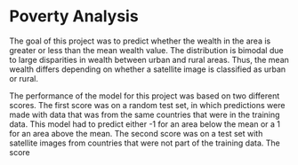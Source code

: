 # Poverty Analysis
The goal of this project was to predict whether the wealth in the area is greater or less than the mean wealth value.  The distribution is bimodal due to large disparities in wealth between urban and rural areas. Thus, the mean wealth differs depending on whether a satellite image is classified as urban or rural. 

The performance of the model for this project was based on two different scores.  The first score was on a random test set, in which predictions were made with data that was from the same countries that were in the training data.  This model had to predict either -1 for an area below the mean or a 1 for an area above the mean. The second score was on a test set with satellite images from countries that were not part of the training data.  The score 
